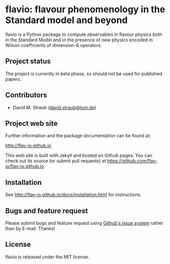 # flavio: flavour phenomenology in the Standard model and beyond

flavio is a Python package to compute observables in flavour physics both in
the Standard Model and in the presence of new physics encoded in Wilson
coefficients of dimension-6 operators.

## Project status

The project is currently in beta phase, so should not be used for published
papers.

## Contributors

- David M. Straub (<david.straub@tum.de>)

## Project web site

Further information and the package documentation can be found at:

http://flav-io.github.io

This web site is built with Jekyll and hosted on Github pages. You can check
out its source (or submit pull requests) at https://github.com/flav-io/flav-io.github.io.

## Installation

See http://flav-io.github.io/docs/installation.html for instructions.

## Bugs and feature request

Please submit bugs and feature request using
[Github's issue system](https://github.com/flav-io/flavio/issues) rather than
by E-mail. Thanks!

## License

flavio is released under the MIT license.

